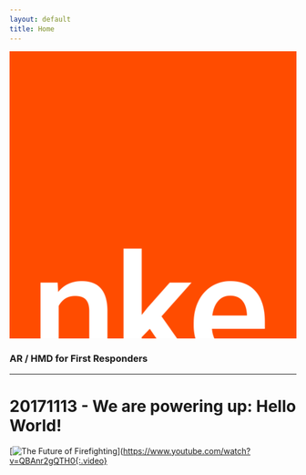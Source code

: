 ```yaml
---
layout: default
title: Home
---
```


![NovemberKiloEcho](assets/images/nke-logo.svg "NovemberKiloEcho")

### AR / HMD for First Responders

---

# 20171113 - We are powering up: Hello World!

[![The Future of Firefighting](https://img.youtube.com/vi/QBAnr2gQTH0/0.jpg)](https://www.youtube.com/watch?v=QBAnr2gQTH0{:.video}
